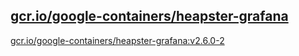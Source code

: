 
[gcr.io/google-containers/heapster-grafana](https://hub.docker.com/r/anjia0532/google-containers.heapster-grafana/tags/)
-----


[gcr.io/google-containers/heapster-grafana:v2.6.0-2](https://hub.docker.com/r/anjia0532/google-containers.heapster-grafana/tags/)



